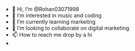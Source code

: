 - 👋 Hi, I’m @Rohan03071998
- 👀 I’m interested in music and coding 
- 🌱 I’m currently learning markeitng
- 💞️ I’m looking to collaborate on digital marketing
- 📫 How to reach me drop by a hi
-

<!---
Rohan03071998/Rohan03071998 is a ✨ special ✨ repository because its `README.md` (this file) appears on your GitHub profile.
You can click the Preview link to take a look at your changes.
--->
